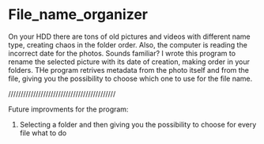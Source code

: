 # File_name_organizer
On your HDD there are tons of old pictures and videos with different name type, creating chaos in the folder order. Also, the computer is reading the incorrect date for the photos. Sounds familiar? I wrote this program to rename the selected picture with its date of creation, making order in your folders.
THe program retrives metadata from the photo itself and from the file, giving you the possibility to choose which one to use for the file name. 

///////////////////////////////////////////

Future improvments for the program:
1. Selecting a folder and then giving you the possibility to choose for every file what to do
